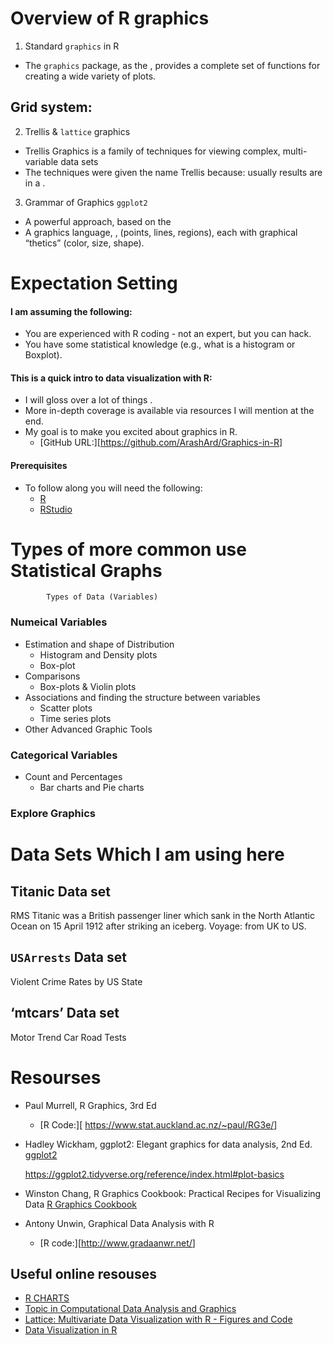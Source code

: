 # Overview of R graphics

1.  Standard `graphics` in R

-   The `graphics` package, as the , provides a complete set of
    functions for creating a wide variety of plots.

## Grid system:

2.  Trellis & `lattice` graphics

-   Trellis Graphics is a family of techniques for viewing complex,
    multi-variable data sets
-   The techniques were given the name Trellis because: usually results
    are in a .

3.  Grammar of Graphics `ggplot2`

-   A powerful approach, based on the
-   A graphics language, , (points, lines, regions), each with graphical
    “thetics” (color, size, shape).

# Expectation Setting

#### I am assuming the following:

-   You are experienced with R coding - not an expert, but you can hack.
-   You have some statistical knowledge (e.g., what is a histogram or
    Boxplot).

#### This is a quick intro to data visualization with R:

-   I will gloss over a lot of things .
-   More in-depth coverage is available via resources I will mention at
    the end.
-   My goal is to make you excited about graphics in R.
    -   \[GitHub URL:\]\[<https://github.com/ArashArd/Graphics-in-R>\]

#### Prerequisites

-   To follow along you will need the following:
    -   [R](https://cran.r-project.org/)
    -   [RStudio](https://www.rstudio.com/)

# Types of more common use Statistical Graphs

            Types of Data (Variables)

### Numeical Variables

-   Estimation and shape of Distribution
    -   Histogram and Density plots
    -   Box-plot
-   Comparisons
    -   Box-plots & Violin plots
-   Associations and finding the structure between variables
    -   Scatter plots
    -   Time series plots
-   Other Advanced Graphic Tools

### Categorical Variables

-   Count and Percentages
    -   Bar charts and Pie charts

### Explore Graphics

# Data Sets Which I am using here

## Titanic Data set

RMS Titanic was a British passenger liner which sank in the North
Atlantic Ocean on 15 April 1912 after striking an iceberg. Voyage: from
UK to US.

## `USArrests` Data set

Violent Crime Rates by US State

## ‘mtcars’ Data set

Motor Trend Car Road Tests

# Resourses

-   Paul Murrell, R Graphics, 3rd Ed

    -   \[R Code:\]\[ <https://www.stat.auckland.ac.nz/~paul/RG3e/>\]

-   Hadley Wickham, ggplot2: Elegant graphics for data analysis, 2nd Ed.
    [ggplot2](https://ggplot2.tidyverse.org/)

    <https://ggplot2.tidyverse.org/reference/index.html#plot-basics>

-   Winston Chang, R Graphics Cookbook: Practical Recipes for
    Visualizing Data [R Graphics
    Cookbook](http://www.cookbook-r.com/Graphs)

-   Antony Unwin, Graphical Data Analysis with R

    -   \[R code:\]\[<http://www.gradaanwr.net/>\]

## Useful online resouses

-   [R CHARTS](https://r-charts.com/)
-   [Topic in Computational Data Analysis and
    Graphics](https://www.stat.auckland.ac.nz/~ihaka/787/slides.html)
-   [Lattice: Multivariate Data Visualization with R - Figures and
    Code](http://lmdvr.r-forge.r-project.org/figures/figures.html)
-   [Data Visualization in
    R](https://www.datavis.ca/courses/RGraphics/index.html)

